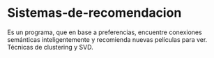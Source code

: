 # Sistemas-de-recomendacion
Es un programa, que en base a preferencias, encuentre conexiones semánticas inteligentemente y recomienda nuevas películas para ver. Técnicas de clustering y SVD.
